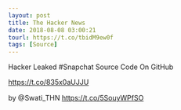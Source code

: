 ```yaml
---
layout: post
title: The Hacker News
date: 2018-08-08 03:00:21
tourl: https://t.co/tbidM9ew0f
tags: [Source]
---
```

Hacker Leaked #Snapchat Source Code On GitHub

https://t.co/835x0aUJJU 

by @Swati_THN https://t.co/5SouyWPfSO